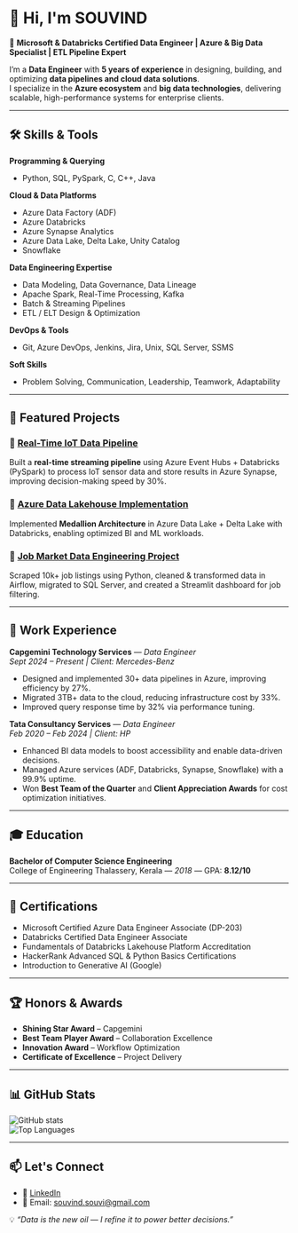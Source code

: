 # 👋 Hi, I'm SOUVIND

🚀 **Microsoft & Databricks Certified Data Engineer | Azure & Big Data Specialist | ETL Pipeline Expert**  

I’m a **Data Engineer** with **5 years of experience** in designing, building, and optimizing **data pipelines and cloud data solutions**.  
I specialize in the **Azure ecosystem** and **big data technologies**, delivering scalable, high-performance systems for enterprise clients.  

---

## 🛠️ Skills & Tools

**Programming & Querying**  
- Python, SQL, PySpark, C, C++, Java  

**Cloud & Data Platforms**  
- Azure Data Factory (ADF)  
- Azure Databricks  
- Azure Synapse Analytics  
- Azure Data Lake, Delta Lake, Unity Catalog  
- Snowflake  

**Data Engineering Expertise**  
- Data Modeling, Data Governance, Data Lineage  
- Apache Spark, Real-Time Processing, Kafka  
- Batch & Streaming Pipelines  
- ETL / ELT Design & Optimization  

**DevOps & Tools**  
- Git, Azure DevOps, Jenkins, Jira, Unix, SQL Server, SSMS  

**Soft Skills**  
- Problem Solving, Communication, Leadership, Teamwork, Adaptability  

---

## 📌 Featured Projects

### 🔹 [**Real-Time IoT Data Pipeline**](https://github.com/yourusername/realtime-data-pipeline)  
Built a **real-time streaming pipeline** using Azure Event Hubs + Databricks (PySpark) to process IoT sensor data and store results in Azure Synapse, improving decision-making speed by 30%.  

### 🔹 [**Azure Data Lakehouse Implementation**](https://github.com/yourusername/data-lakehouse)  
Implemented **Medallion Architecture** in Azure Data Lake + Delta Lake with Databricks, enabling optimized BI and ML workloads.  

### 🔹 [**Job Market Data Engineering Project**](https://github.com/yourusername/job-market-analysis)  
Scraped 10k+ job listings using Python, cleaned & transformed data in Airflow, migrated to SQL Server, and created a Streamlit dashboard for job filtering.  

---

## 💼 Work Experience

**Capgemini Technology Services** — *Data Engineer*  
*Sept 2024 – Present | Client: Mercedes-Benz*  
- Designed and implemented 30+ data pipelines in Azure, improving efficiency by 27%.  
- Migrated 3TB+ data to the cloud, reducing infrastructure cost by 33%.  
- Improved query response time by 32% via performance tuning.  

**Tata Consultancy Services** — *Data Engineer*  
*Feb 2020 – Feb 2024 | Client: HP*  
- Enhanced BI data models to boost accessibility and enable data-driven decisions.  
- Managed Azure services (ADF, Databricks, Synapse, Snowflake) with a 99.9% uptime.  
- Won **Best Team of the Quarter** and **Client Appreciation Awards** for cost optimization initiatives.  

---

## 🎓 Education

**Bachelor of Computer Science Engineering**  
College of Engineering Thalassery, Kerala — *2018* — GPA: **8.12/10**  

---

## 📜 Certifications

- Microsoft Certified Azure Data Engineer Associate (DP-203)  
- Databricks Certified Data Engineer Associate  
- Fundamentals of Databricks Lakehouse Platform Accreditation  
- HackerRank Advanced SQL & Python Basics Certifications  
- Introduction to Generative AI (Google)  

---

## 🏆 Honors & Awards

- **Shining Star Award** – Capgemini  
- **Best Team Player Award** – Collaboration Excellence  
- **Innovation Award** – Workflow Optimization  
- **Certificate of Excellence** – Project Delivery  

---

## 📊 GitHub Stats

![GitHub stats](https://github-readme-stats.vercel.app/api?username=yourusername&show_icons=true&theme=tokyonight)  
![Top Languages](https://github-readme-stats.vercel.app/api/top-langs/?username=yourusername&layout=compact&theme=tokyonight)  

---

## 📫 Let's Connect

- 💼 [LinkedIn](https://www.linkedin.com/in/souvind-sajeev/)  
- 📧 Email: souvind.souvi@gmail.com  

💡 *“Data is the new oil — I refine it to power better decisions.”*  
